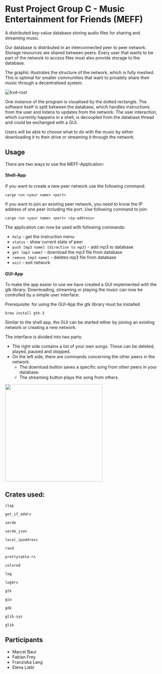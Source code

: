 # Rust Project Group C - Music Entertainment for Friends (MEFF)

A distributed key-value database storing audio files for sharing and streaming music.



Our database is distributed in an interconnected peer to peer network. Storage resources are shared between peers. Every user that
wants to be part of the network to access files must also provide storage to the database.

The graphic illustrates the structure of the network, which is fully meshed.
This is optimal for smaller communities that want to privately share their music through a decentralised system.

![kvd-rust](https://user-images.githubusercontent.com/12140441/72470038-8f9f3880-37e0-11ea-8175-ed0e9f52fc50.png)

One instance of the program is visualised by the dotted rectangle. The software itself is split between the database, which handles instructions from the
user and listens to updates from the network. The user interaction, which currently happens in a shell,
is decoupled from the database thread and could be exchanged with a GUI.

Users will be able to choose what to do with the music by either downloading it to their drive or streaming it through the network.

## Usage

There are two ways to use the MEFF-Application:

#### Shell-App

If you want to create a new peer network use the following command:

`cargo run <your name> <port>`

If you want to join an existing peer network, you need to know the IP address of one peer including the port.
Use following command to join:

`cargo run <your name> <port> <ip-address>`

The application can now be used with following commands: 

- `help` - get the instruction menu
- `status` - show current state of peer
- `push [mp3 name] [direction to mp3]` - add mp3 to database
- `get [mp3 name]` - download the mp3 file from database
- `remove [mp3 name]` - deletes mp3 file from database
- `exit` - exit network

#### GUI-App

To make the app easier to use we have created a GUI implemented with the gtk library.
Downloading, streaming or playing the music can now be controlled by a simple user interface.

Prerequisite: for using the GUI-App the gtk library must be installed

    brew install gtk-3


Similar to the shell app, the GUI can be started either by joining an existing network or creating a new network.

The interface is divided into two parts:
- The right side contains a list of your own songs. These can be deleted, played, paused and stopped. 
- On the left side, there are commands concerning the other peers in the network.
    - The download button saves a specific song from other peers in your database. 
    - The streaming button plays the song from others.
    

<img src="https://fabianfrey.de/meff.png" width="320" />


## Crates used:

    clap
    
    get_if_addrs
    
    serde
    
    serde_json
    
    local_ipaddress
    
    rand
    
    prettytable-rs
    
    colored
    
    log
   
    log4rs
    
    gtk
    
    gio
    
    gdk
    
    glib-sys 
    
    glib

## Participants
- Marcel Baur
- Fabian Frey
- Franziska Lang
- Elena Liebl

